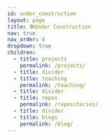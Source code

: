 ```yaml
---
id: under_construction
layout: page
title: 🛠️Under Construction
nav: true
nav_order: 4
dropdown: true
children:
  - title: projects
    permalink: /projects/
  - title: divider
  - title: teaching
    permalink: /teaching/
  - title: divider
  - title: repos
    permalink: /repositories/
  - title: divider
  - title: blogs
    permalink: /blog/
---
```

